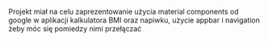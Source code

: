Projekt miał na celu zaprezentowanie użycia material components od google w aplikacji kalkulatora BMI oraz napiwku, użycie appbar i navigation żeby móc się pomiedzy nimi przełączać
